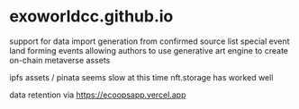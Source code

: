 # exoworldcc.github.io

support for data  import generation from confirmed source list
special event land forming events allowing authors to use generative art engine to create on-chain metaverse assets

ipfs assets / pinata seems slow at this time
nft.storage has worked well

data retention via 
https://ecoopsapp.vercel.app

